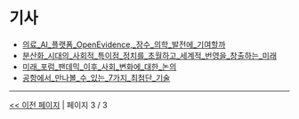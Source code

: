 # 기사

- [의료_AI_플랫폼_OpenEvidence,_장수_의학_발전에_기여할까](의료_AI_플랫폼_OpenEvidence,_장수_의학_발전에_기여할까.md)
- [분산화_시대의_사회적_특이점_정치를_초월하고_세계적_번영을_창출하는_미래](분산화_시대의_사회적_특이점_정치를_초월하고_세계적_번영을_창출하는_미래.md)
- [미래_포럼_팬데믹_이후_사회_변화에_대한_논의](미래_포럼_팬데믹_이후_사회_변화에_대한_논의.md)
- [공항에서_만나볼_수_있는_7가지_최첨단_기술](공항에서_만나볼_수_있는_7가지_최첨단_기술.md)

---
[<< 이전 페이지](page-2.md)  |  페이지 3 / 3